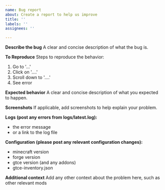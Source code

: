 ```yaml
---
name: Bug report
about: Create a report to help us improve
title: ''
labels: ''
assignees: ''

---
```


**Describe the bug**
A clear and concise description of what the bug is.

**To Reproduce**
Steps to reproduce the behavior:
1. Go to '...'
2. Click on '....'
3. Scroll down to '....'
4. See error

**Expected behavior**
A clear and concise description of what you expected to happen.

**Screenshots**
If applicable, add screenshots to help explain your problem.

**Logs (post any errors from logs/latest.log):**
 - the error message
 - or a link to the log file

**Configuration (please post any relevant configuration changes):**
 - minecraft version
 - forge version
 - gtce version (and any addons)
 - gtce-inventory.json

**Additional context**
Add any other context about the problem here, such as other relevant mods
